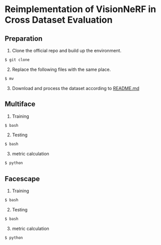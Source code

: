 # Reimplementation of VisionNeRF in Cross Dataset Evaluation

## Preparation

1. Clone the official repo and build up the environment.
```sh
$ git clone 
```

2. Replace the following files with the same place. 
```sh
$ mv 
```

3. Download and process the dataset according to [README.md](cross_dataset_eval/README.md)

## Multiface

1. Training
```sh
$ bash 
```

2. Testing
```sh
$ bash 
```

3. metric calculation
```sh
$ python 
```

## Facescape

1. Training
```sh
$ bash 
```

2. Testing
```sh
$ bash 
```

3. metric calculation
```sh
$ python 
```